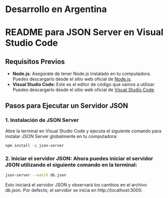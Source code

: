 # Desarrollo en Argentina
# README para JSON Server en Visual Studio Code

## Requisitos Previos

- **Node.js:** Asegúrate de tener Node.js instalado en tu computadora. Puedes descargarlo desde el sitio web oficial de [Node.js](https://nodejs.org/).
- **Visual Studio Code:** Este es el editor de código que vamos a utilizar. Puedes descargarlo desde el sitio web oficial de [Visual Studio Code](https://code.visualstudio.com/).

## Pasos para Ejecutar un Servidor JSON

### 1. Instalación de JSON Server

Abre la terminal en Visual Studio Code y ejecuta el siguiente comando para instalar JSON Server globalmente en tu computadora:

```bash
npm install -g json-server
```
### 2. Iniciar el servidor JSON: Ahora puedes iniciar el servidor JSON utilizando el siguiente comando en la terminal:

```bash
json-server --watch db.json
```
Esto iniciará el servidor JSON y observará los cambios en el archivo db.json. Por defecto, el servidor se inicia en http://localhost:3000.
